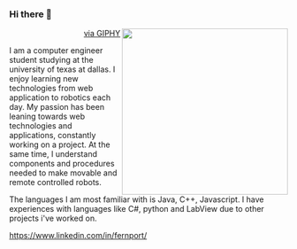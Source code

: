 ### Hi there 👋

<img src="https://media1.giphy.com/media/2xu5zpSV3oqKcCSZ49/giphy.gif?cid=790b7611610ebe80d1fa1d1f5d5a4e9abc2c8522d631b570&rid=giphy.gif&ct=g" height="300px" align="right"></img>
<p align="right"><a href="https://giphy.com/gifs/art-pixel-8bit-2xu5zpSV3oqKcCSZ49">via GIPHY</a></p>

I am a computer engineer student studying at the university of texas at dallas. I enjoy learning new technologies from web application to robotics each day. My passion has been leaning towards web technologies and applications, constantly working on a project. At the same time, I understand components and procedures needed to make movable and remote controlled robots. 

The languages I am most familiar with is Java, C++, Javascript. I have experiences with languages like C#, python and LabView due to other projects i've worked on.

https://www.linkedin.com/in/fernport/


<!-- You can find more links here
https://linktr.ee/Fernando4242 -->
